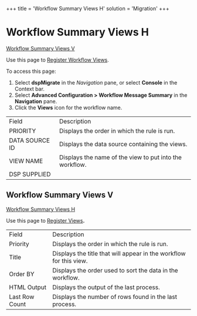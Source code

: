 +++
title = 'Workflow Summary Views H'
solution = 'Migration'
+++

# Workflow Summary Views H

[Workflow Summary Views V](#WorkFlow_Summary_Views_V)

<div class="use">

Use this page to [Register Workflow
Views](../Use_Cases/Create_Custom_Workflow_Messages#Register).

</div>

To access this page:

1.  Select <span style="font-weight: bold;">dspMigrate</span> in the
    <span style="font-style: italic;">Navigation</span> pane, or select
    <span style="font-weight: bold;">Console</span> in the Context bar.
2.  Select <span style="font-weight: bold;">Advanced Configuration \>
    Workflow Message Summary</span> in the
    <span style="font-weight: bold;">Navigation</span> pane.
3.  Click the <span style="font-weight: bold;">Views</span> icon for the
    workflow
name.

|                |                                                         |
| -------------- | ------------------------------------------------------- |
| Field          | Description                                             |
| PRIORITY       | Displays the order in which the rule is run.            |
| DATA SOURCE ID | Displays the data source containing the views.          |
| VIEW NAME      | Displays the name of the view to put into the workflow. |
| DSP SUPPLIED   |                                                         |

## <span id="WorkFlow_Summary_Views_V"></span>Workflow Summary Views V

[Workflow Summary Views H](#WorkFlow_Summary_Views_H)

<div class="use">

Use this page to [Register
Views](../Use_Cases/Create_Custom_Workflow_Messages#Register)**.**

</div>

|                |                                                                    |
| -------------- | ------------------------------------------------------------------ |
| Field          | Description                                                        |
| Priority       | Displays the order in which the rule is run.                       |
| Title          | Displays the title that will appear in the workflow for this view. |
| Order BY       | Displays the order used to sort the data in the workflow.          |
| HTML Output    | Displays the output of the last process.                           |
| Last Row Count | Displays the number of rows found in the last process.             |
